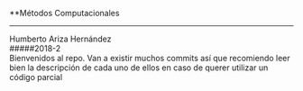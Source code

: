 **Métodos Computacionales <hr>
Humberto Ariza Hernández <br>
#####2018-2 <br>
Bienvenidos al repo. Van a existir muchos commits así que recomiendo leer bien la descripción de cada uno de ellos en caso de querer utilizar un código parcial
